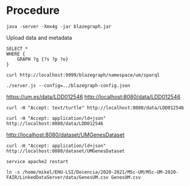 # Procedure

`java -server -Xmx4g -jar blazegraph.jar`

Upload data and metadata

```sparql
SELECT *
WHERE {
    GRAPH ?g {?s ?p ?o}
}
```

`curl http://localhost:9999/blazegraph/namespace/um/sparql`

`./server.js --config=../blazegraph-config.json`

<https://um.es/data/LDD012546>
<http://localhost:8080/data/LDD012546>

`curl -H "Accept: text/turtle" http://localhost:8080/data/LDD012546`

`curl -H "Accept: application/ld+json" http://localhost:8080/data/LDD012546`

<http://localhost:8080/dataset/UMGenesDataset>

`curl -H "Accept: application/ld+json" http://localhost:8080/dataset/UMGenesDataset`

`service apache2 restart`

`ln -s /home/mikel/EHU-LSI/Docencia/2020-2021/MSc-UM/MSc-UM-2020-FAIR/LinkedDataServer/data/GenesUM.csv GenesUM.csv`


